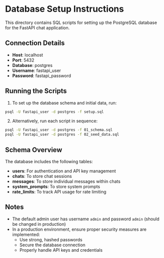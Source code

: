 # Database Setup Instructions

This directory contains SQL scripts for setting up the PostgreSQL database for the FastAPI chat application.

## Connection Details

- **Host**: localhost
- **Port**: 5432
- **Database**: postgres
- **Username**: fastapi_user
- **Password**: fastapi_password

## Running the Scripts

1. To set up the database schema and initial data, run:

```bash
psql -U fastapi_user -d postgres -f setup.sql
```

2. Alternatively, run each script in sequence:

```bash
psql -U fastapi_user -d postgres -f 01_schema.sql
psql -U fastapi_user -d postgres -f 02_seed_data.sql
```

## Schema Overview

The database includes the following tables:

- **users**: For authentication and API key management
- **chats**: To store chat sessions
- **messages**: To store individual messages within chats
- **system_prompts**: To store system prompts
- **rate_limits**: To track API usage for rate limiting

## Notes

- The default admin user has username `admin` and password `admin` (should be changed in production)
- In a production environment, ensure proper security measures are implemented:
  - Use strong, hashed passwords
  - Secure the database connection
  - Properly handle API keys and credentials